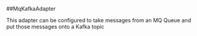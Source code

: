 ##MqKafkaAdapter

This adapter can be configured to take messages from an MQ Queue and put those messages onto a Kafka topic
